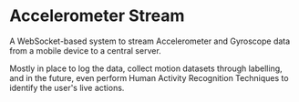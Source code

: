 # Accelerometer Stream
A WebSocket-based system to stream Accelerometer and Gyroscope data from a mobile device to a central server.  

Mostly in place to log the data, collect motion datasets through labelling, and in the future, even perform Human Activity Recognition Techniques to identify the user's live actions.

